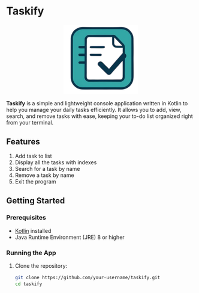 # Taskify

<p align="center">
  <img src="To-Do-List App/img/Task.png" alt="Taskify Logo" width="200">
</p>

**Taskify** is a simple and lightweight console application written in Kotlin to help you manage your daily tasks efficiently. It allows you to add, view, search, and remove tasks with ease, keeping your to-do list organized right from your terminal.

## Features

1. Add task to list
2. Display all the tasks with indexes
3. Search for a task by name
4. Remove a task by name
5. Exit the program 

## Getting Started

### Prerequisites

- [Kotlin](https://kotlinlang.org/docs/command-line.html) installed  
- Java Runtime Environment (JRE) 8 or higher

### Running the App

1. Clone the repository:

   ```bash
   git clone https://github.com/your-username/taskify.git
   cd taskify
